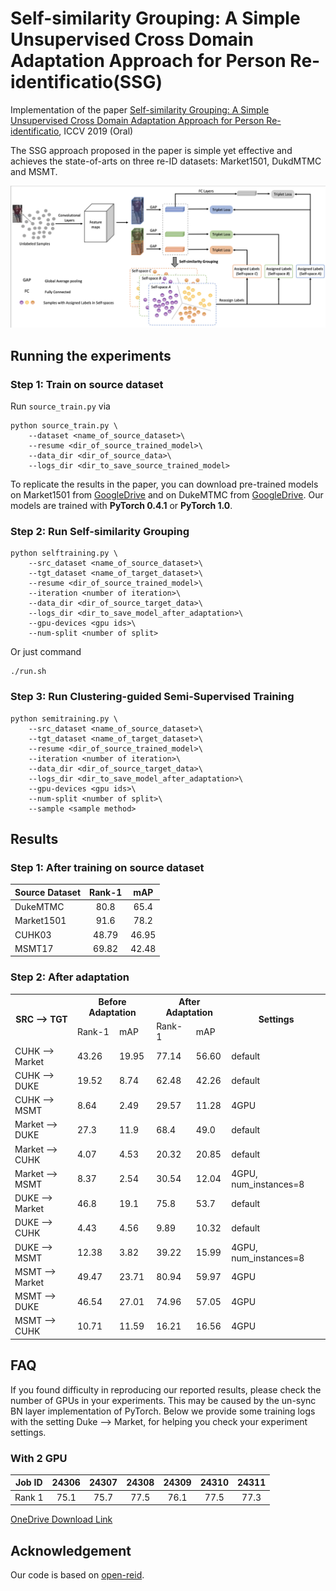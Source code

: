 # Self-similarity Grouping: A Simple Unsupervised Cross Domain Adaptation Approach for Person Re-identificatio(SSG)
Implementation of the paper [Self-similarity Grouping: A Simple Unsupervised Cross Domain Adaptation Approach for Person Re-identificatio](https://arxiv.org/abs/1807.11334), ICCV 2019 (Oral)


The SSG approach proposed in the paper is simple yet effective and achieves the state-of-arts on three re-ID datasets: Market1501, DukdMTMC and MSMT.

![Illustration of the Self-similarity Grouping.](./figs/framework.png)

<!-- ## Setup

1. Datasets (source dataset and target dataset).
2. Pre-trained (on source dataset) model.

## Requirements

- PyTorch -->

## Running the experiments

### Step 1: Train on source dataset

Run `source_train.py` via

```shell
python source_train.py \
    --dataset <name_of_source_dataset>\
    --resume <dir_of_source_trained_model>\
    --data_dir <dir_of_source_data>\
    --logs_dir <dir_to_save_source_trained_model>
```

To replicate the results in the paper, you can download pre-trained models on Market1501 from [GoogleDrive](https://drive.google.com/open?id=1xNqduSroUMDbM_E5VeeR1WuykMh8Oxlb) and on DukeMTMC from [GoogleDrive](https://drive.google.com/file/d/1CFuf_vF9OphbuCyMefa3W8GA8tgcvSkI/view?usp=sharing). Our models are trained with __PyTorch 0.4.1__ or __PyTorch 1.0__.

### Step 2: Run Self-similarity Grouping

```shell
python selftraining.py \
    --src_dataset <name_of_source_dataset>\
    --tgt_dataset <name_of_target_dataset>\
    --resume <dir_of_source_trained_model>\
    --iteration <number of iteration>\
    --data_dir <dir_of_source_target_data>\
    --logs_dir <dir_to_save_model_after_adaptation>\
    --gpu-devices <gpu ids>\
    --num-split <number of split>
```
Or just command
```shell
./run.sh
```
### Step 3: Run Clustering-guided Semi-Supervised Training
```shell
python semitraining.py \
    --src_dataset <name_of_source_dataset>\
    --tgt_dataset <name_of_target_dataset>\
    --resume <dir_of_source_trained_model>\
    --iteration <number of iteration>\
    --data_dir <dir_of_source_target_data>\
    --logs_dir <dir_to_save_model_after_adaptation>\
    --gpu-devices <gpu ids>\
    --num-split <number of split>\
    --sample <sample method>
```

## Results

### Step 1: After training on source dataset

| Source Dataset | Rank-1 | mAP |
| :--- | :---: | :---: |
| DukeMTMC | 80.8 | 65.4 |
| Market1501 | 91.6 | 78.2 |
| CUHK03 | 48.79 | 46.95 |
| MSMT17 | 69.82| 42.48 |

### Step 2: After adaptation

<!-- markdownlint-disable MD033 -->
<table>
    <tr>
        <th rowspan="2">SRC --&gt; TGT</th>
        <th colspan="2">Before Adaptation</th>
        <th colspan="2">After Adaptation</th>
        <th rowspan="2">Settings</th>
    </tr>
    <tr>
        <td>Rank-1</td>
        <td>mAP</td>
        <td>Rank-1</td>
        <td>mAP</td>
    </tr>
    <tr><td>CUHK --&gt; Market</td><td>43.26</td><td>19.95</td><td>77.14</td><td>56.60</td><td>default</td></tr>
    <tr><td>CUHK --&gt; DUKE</td><td>19.52</td><td>8.74</td><td>62.48</td><td>42.26</td><td>default</td></tr>
    <tr><td>CUHK --&gt; MSMT</td><td>8.64</td><td>2.49</td><td>29.57</td><td>11.28</td><td>4GPU</td></tr>
    <tr><td>Market --&gt; DUKE</td><td>27.3</td><td>11.9</td><td>68.4</td><td>49.0</td><td>default</td></tr>
    <tr><td>Market --&gt; CUHK</td><td>4.07</td><td>4.53</td><td>20.32</td><td>20.85</td><td>default</td></tr>
    <tr><td>Market --&gt; MSMT</td><td>8.37</td><td>2.54</td><td>30.54</td><td>12.04</td><td>4GPU, num_instances=8</td></tr>
    <tr><td>DUKE --&gt; Market</td><td>46.8</td><td>19.1</td><td>75.8</td><td>53.7</td><td>default</td></tr>
    <tr><td>DUKE --&gt; CUHK</td><td>4.43</td><td>4.56</td><td>9.89</td><td>10.32</td><td>default</td></tr>
    <tr><td>DUKE --&gt; MSMT</td><td>12.38</td><td>3.82</td><td>39.22</td><td>15.99</td><td>4GPU, num_instances=8</td></tr>
    <tr><td>MSMT --&gt; Market</td><td>49.47</td><td>23.71</td><td>80.94</td><td>59.97</td><td>4GPU</td></tr>
    <tr><td>MSMT --&gt; DUKE</td><td>46.54</td><td>27.01</td><td>74.96</td><td>57.05</td><td>4GPU</td></tr>
    <tr><td>MSMT --&gt; CUHK</td><td>10.71</td><td>11.59</td><td>16.21</td><td>16.56</td><td>4GPU</td></tr>
</table>

## FAQ

If you found difficulty in reproducing our reported results, please check the number of GPUs in your experiments. This may be caused by the un-sync BN layer implementation of PyTorch. Below we provide some training logs with the setting Duke --> Market, for helping you check your experiment settings.

### With 2 GPU

| Job ID | 24306 | 24307 | 24308 | 24309| 24310 |24311|
| --- | :---: | :---: | :---: | :---: | :---: | :---: |
|Rank 1| 75.1|75.7|77.5|76.1|77.5|77.3|

[OneDrive Download Link](https://1drv.ms/u/s!AqzBcxT1FhwGjmrOVqAc80h3STAN)

## Acknowledgement

Our code is based on [open-reid](https://github.com/Cysu/open-reid).

